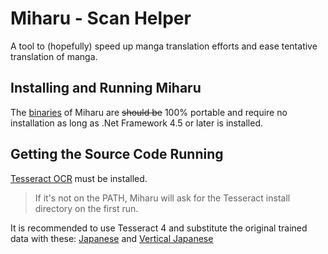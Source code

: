 # Miharu - Scan Helper

A tool to (hopefully) speed up manga translation efforts and ease tentative translation of manga.

## Installing and Running Miharu

The [binaries](https://github.com/Ynscription/ScanHelper/releases) of Miharu are ~~should be~~ 100% portable and require no installation as long as .Net Framework 4.5 or later is installed.

## Getting the Source Code Running

[Tesseract OCR](https://github.com/tesseract-ocr/tesseract#installing-tesseract) must be installed.

> If it's not on the PATH, Miharu will ask for the Tesseract install directory on the first run.


It is recommended to use Tesseract 4 and substitute the original trained data with these:
 [Japanese](https://github.com/tesseract-ocr/tessdata_best/blob/master/jpn.traineddata) and [Vertical Japanese](https://github.com/tesseract-ocr/tessdata_best/blob/master/jpn_vert.traineddata)
